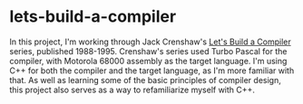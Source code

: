 # lets-build-a-compiler

In this project, I'm working through Jack Crenshaw's [Let's Build a Compiler](http://compilers.iecc.com/crenshaw/) series, published 1988-1995. Crenshaw's series used Turbo Pascal for the compiler, with Motorola 68000 assembly as the target language. I'm using C++ for both the compiler and the target language, as I'm more familiar with that. As well as learning some of the basic principles of compiler design, this project also serves as a way to refamiliarize myself with C++.
